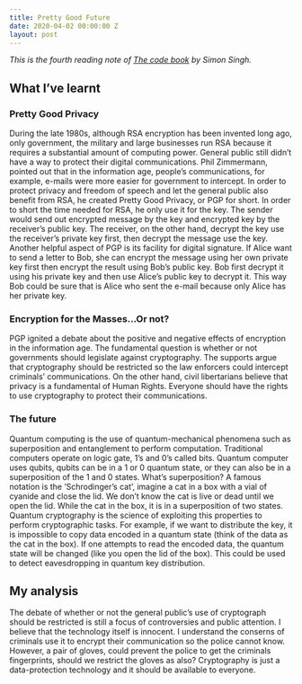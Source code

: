 ```yaml
---
title: Pretty Good Future
date: 2020-04-02 00:00:00 Z
layout: post
---
```


*This is the fourth reading note of [The code book](https://simonsingh.net/books/the-code-book/) by Simon Singh.*

## What I’ve learnt
### Pretty Good Privacy
 
During the late 1980s, although RSA encryption has been invented long ago, only government, the military and large businesses run RSA because it requires a substantial amount of computing power. General public still didn’t have a way to protect their digital communications. 
Phil Zimmermann, pointed out that in the information age, people’s communications, for example, e-mails were more easier for government to intercept. In order to protect privacy and freedom of speech and let the general public also benefit from RSA, he created Pretty Good Privacy, or PGP for short. In order to short the time needed for RSA, he only use it for the key. The sender would send out encrypted message by the key and encrypted key by the receiver’s public key. The receiver, on the other hand, decrypt the key use the receiver’s private key first, then decrypt the message use the key. 
Another helpful aspect of PGP is its facility for digital signature. If Alice want to send a letter to Bob, she can encrypt the message using her own private key first then encrypt the result using Bob’s public key. Bob first decrypt it using his private key and then use Alice’s public key to decrypt it. This way Bob could be sure that is Alice who sent the e-mail because only Alice has her private key.

### Encryption for the Masses…Or not?

PGP ignited a debate about the positive and negative effects of encryption in the information age. The fundamental question is whether or not governments should legislate against cryptography. The supports argue that cryptography should be restricted so the law enforcers could intercept criminals’ communications. On the other hand, civil libertarians believe that privacy is a fundamental of Human Rights. Everyone should have the rights to use cryptography to protect their communications.

### The future

Quantum computing is the use of quantum-mechanical phenomena such as superposition and entanglement to perform computation. Traditional computers operate on logic gate, 1’s and 0’s called bits. Quantum computer uses qubits, qubits can be in a 1 or 0 quantum state, or they can also be in a superposition of the 1 and 0 states. What’s superposition? A famous notation is the ’Schrodinger’s cat’, imagine a cat in a box with a vial of cyanide and close the lid. We don’t know the cat is live or dead until we open the lid. While the cat in the box, it is in a superposition of two states. Quantum cryptography is the science of exploiting this properties to perform cryptographic tasks. For example, if we want to distribute the key, it is impossible to copy data encoded in a quantum state (think of the data as the cat in the box). If one attempts to read the encoded data, the quantum state will be changed (like you open the lid of the box). This could be used to detect eavesdropping in quantum key distribution.
 
## My analysis 
The debate of whether or not the general public’s use of cryptograph should be restricted is still a focus of controversies and public attention. I believe that the technology itself is innocent. I understand the conserns of criminals use it to encrypt their communication so the police cannot know. However, a pair of gloves, could prevent the police to get the criminals fingerprints, should we restrict the gloves as also? Cryptography is just a data-protection technology and it should be available to everyone. 
